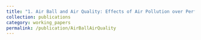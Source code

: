 ```yaml
---
title: "1. Air Ball and Air Quality: Effects of Air Pollution over Performance under Pressure"
collection: publications
category: working_papers
permalink: /publication/AirBallAirQuality
---
```

